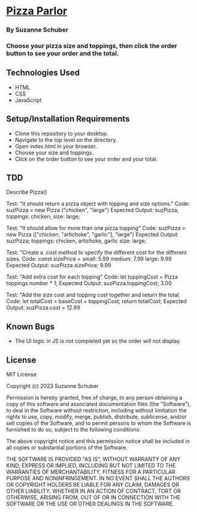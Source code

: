 # [Pizza Parlor]()

### By Suzanne Schuber

### Choose your pizza size and toppings, then click the order button to see your order and the total.

## Technologies Used

* HTML
* CSS
* JavaScript

## Setup/Installation Requirements

* Clone this repository to your desktop.
* Navigate to the top level on the directory.
* Open index.html in your browser.
* Choose your size and toppings.
* Click on the order button to see your order and your total.

## TDD

Describe Pizza()

Test: "It should return a pizza object with topping and size options."
Code: suzPizza = new Pizza ("chicken", "large")
Expected Output: suzPizza;
                toppings: chicken;
                size: large;

Test: "It should allow for more than one pizza topping"
Code: suzPizza = new Pizza (["chicken, "artichoke", "garlic"], "large")
Expected Output: suzPizza;
                toppings: chicken, artichoke, garlic
                size: large;

Test: "Create a .cost method to specify the different cost for the different sizes.
Code: const sizePrice = 
      small: 5.99
      medium: 7.99
      large: 9.99
Expected Output: suzPizza.sizePrice;
                  9.99

Test: "Add extra cost for each topping"
Code: let toppingCost = Pizza toppings number * 1;
Expected Output: suzPizza.toppingCost;
                  3.00

Test: "Add the size cost and topping cost together and return the total.
Code: let totalCost = baseCost + toppingCost;
      return totalCost;
Expected Output: suzPizza.cost = 12.99

## Known Bugs

* The UI logic in JS is not completed yet so the order will not display.

## License

MIT License

Copyright (c) 2023 Suzanne Schuber

Permission is hereby granted, free of charge, to any person obtaining a copy
of this software and associated documentation files (the "Software"), to deal
in the Software without restriction, including without limitation the rights
to use, copy, modify, merge, publish, distribute, sublicense, and/or sell
copies of the Software, and to permit persons to whom the Software is
furnished to do so, subject to the following conditions:

The above copyright notice and this permission notice shall be included in all
copies or substantial portions of the Software.

THE SOFTWARE IS PROVIDED "AS IS", WITHOUT WARRANTY OF ANY KIND, EXPRESS OR
IMPLIED, INCLUDING BUT NOT LIMITED TO THE WARRANTIES OF MERCHANTABILITY,
FITNESS FOR A PARTICULAR PURPOSE AND NONINFRINGEMENT. IN NO EVENT SHALL THE
AUTHORS OR COPYRIGHT HOLDERS BE LIABLE FOR ANY CLAIM, DAMAGES OR OTHER
LIABILITY, WHETHER IN AN ACTION OF CONTRACT, TORT OR OTHERWISE, ARISING FROM,
OUT OF OR IN CONNECTION WITH THE SOFTWARE OR THE USE OR OTHER DEALINGS IN THE
SOFTWARE.

       
